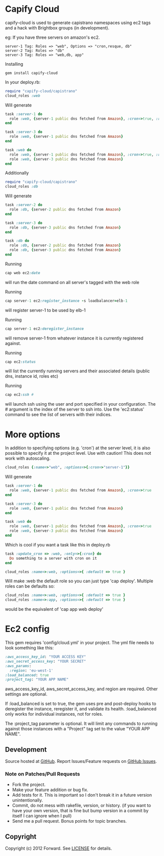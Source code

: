 Capify Cloud
====================================================

capify-cloud is used to generate capistrano namespaces using ec2 tags and a hack with Brightbox groups (in development).

eg: If you have three servers on amazon's ec2.

    server-1 Tag: Roles => "web", Options => "cron,resque, db"
    server-2 Tag: Roles => "db"
    server-3 Tag: Roles => "web,db, app"

Installing

    gem install capify-cloud

In your deploy.rb:

```ruby
require "capify-cloud/capistrano"
cloud_roles :web
```

Will generate

```ruby
task :server-1 do
  role :web, {server-1 public dns fetched from Amazon}, :cron=>true, :resque=>true
end

task :server-3 do
  role :web, {server-1 public dns fetched from Amazon}
end

task :web do
  role :web, {server-1 public dns fetched from Amazon}, :cron=>true, :resque=>true
  role :web, {server-3 public dns fetched from Amazon}
end
```

Additionally

```ruby
require "capify-cloud/capistrano"
cloud_roles :db
```

Will generate

```ruby
task :server-2 do
  role :db, {server-2 public dns fetched from Amazon}
end

task :server-3 do
  role :db, {server-3 public dns fetched from Amazon}
end

task :db do
  role :db, {server-2 public dns fetched from Amazon}
  role :db, {server-3 public dns fetched from Amazon}
end
```

Running

```ruby
cap web ec2:date
```

will run the date command on all server's tagged with the web role

Running

```ruby
cap server-1 ec2:register_instance -s loadbalancer=elb-1
```

will register server-1 to be used by elb-1

Running

```ruby
cap server-1 ec2:deregister_instance
```

will remove server-1 from whatever instance it is currently
registered against.

Running

```ruby
cap ec2:status
```

will list the currently running servers and their associated details
(public dns, instance id, roles etc)

Running

```ruby
cap ec2:ssh #
```

will launch ssh using the user and port specified in your configuration.
The # argument is the index of the server to ssh into. Use the 'ec2:status'
command to see the list of servers with their indices.

More options
====================================================

In addition to specifying options (e.g. 'cron') at the server level, it is also possible to specify it at the project level.
Use with caution! This does not work with autoscaling.

```ruby
cloud_roles {:name=>"web", :options=>{:cron=>"server-1"}}
```

Will generate

```ruby
task :server-1 do
  role :web, {server-1 public dns fetched from Amazon}, :cron=>true
end

task :server-3 do
  role :web, {server-1 public dns fetched from Amazon}
end

task :web do
  role :web, {server-1 public dns fetched from Amazon}, :cron=>true
  role :web, {server-3 public dns fetched from Amazon}
end
```

Which is cool if you want a task like this in deploy.rb

```ruby
task :update_cron => :web, :only=>{:cron} do
  Do something to a server with cron on it
end

cloud_roles :name=>:web, :options=>{ :default => true }
```

Will make :web the default role so you can just type 'cap deploy'.
Multiple roles can be defaults so:

```ruby
cloud_roles :name=>:web, :options=>{ :default => true }
cloud_roles :name=>:app, :options=>{ :default => true }
```

would be the equivalent of 'cap app web deploy'

Ec2 config
====================================================

This gem requires 'config/cloud.yml' in your project.
The yml file needs to look something like this:

```ruby
:aws_access_key_id: "YOUR ACCESS KEY"
:aws_secret_access_key: "YOUR SECRET"
:aws_params:
  :region: 'eu-west-1'
:load_balanced: true
:project_tag: "YOUR APP NAME"
```
aws_access_key_id, aws_secret_access_key, and region are required. Other settings are optional.

If :load_balanced is set to true, the gem uses pre and post-deploy
hooks to deregister the instance, reregister it, and validate its
health.
:load_balanced only works for individual instances, not for roles.

The :project_tag parameter is optional. It will limit any commands to
running against those instances with a "Project" tag set to the value
"YOUR APP NAME".

## Development

Source hosted at [GitHub](http://github.com/forward/capify-cloud).
Report Issues/Feature requests on [GitHub Issues](http://github.com/forward/capify-cloud/issues).

### Note on Patches/Pull Requests

 * Fork the project.
 * Make your feature addition or bug fix.
 * Add tests for it. This is important so I don't break it in a
   future version unintentionally.
 * Commit, do not mess with rakefile, version, or history.
   (if you want to have your own version, that is fine but bump version in a commit by itself I can ignore when I pull)
 * Send me a pull request. Bonus points for topic branches.

## Copyright

Copyright (c) 2012 Forward. See [LICENSE](https://github.com/forward/capify-cloud/blob/master/LICENSE) for details.
